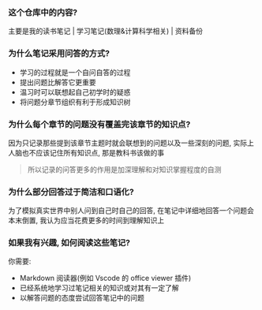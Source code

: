### 这个仓库中的内容?

主要是我的读书笔记 | 学习笔记(数理&计算科学相关) | 资料备份

### 为什么笔记采用问答的方式?

-   学习的过程就是一个自问自答的过程
-   提出问题比解答它更重要
-   温习时可以联想起自己初学时的疑惑
-   将问题分章节组织有利于形成知识树

### 为什么每个章节的问题没有覆盖完该章节的知识点?

因为只记录那些提到该章节主题时就会联想到的问题以及一些深刻的问题, 实际上人脑也不应该记住所有知识点, 那是教科书该做的事

> 所以记录的问答更多的作用是加深理解和对知识掌握程度的自测

### 为什么部分回答过于简洁和口语化?

为了模拟真实世界中别人问到自己时自己的回答, 在笔记中详细地回答一个问题会本末倒置, 我认为应当花费更多的时间到理解知识上

### 如果我有兴趣, 如何阅读这些笔记?

你需要:

-   Markdown 阅读器(例如 Vscode 的 office viewer 插件)
-   已经系统地学习过笔记相关的知识或对其有一定了解
-   以解答问题的态度尝试回答笔记中的问题
